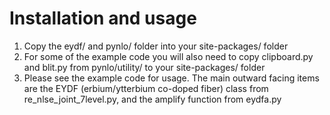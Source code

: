 # Installation and usage
1. Copy the eydf/ and pynlo/ folder into your site-packages/ folder
2. For some of the example code you will also need to copy clipboard.py and blit.py from pynlo/utility/ to your site-packages/ folder
3. Please see the example code for usage. The main outward facing items are the EYDF (erbium/ytterbium co-doped fiber) class from re_nlse_joint_7level.py, and the amplify function from eydfa.py
